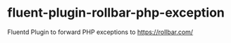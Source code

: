 # fluent-plugin-rollbar-php-exception
Fluentd Plugin to forward PHP exceptions to https://rollbar.com/
